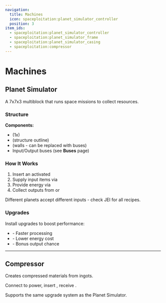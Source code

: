 ```yaml
---
navigation:
  title: Machines
  icon: spaceploitation:planet_simulator_controller
  position: 3
item_ids:
  - spaceploitation:planet_simulator_controller
  - spaceploitation:planet_simulator_frame
  - spaceploitation:planet_simulator_casing
  - spaceploitation:compressor
---
```


# Machines

## Planet Simulator

A 7x7x3 multiblock that runs space missions to collect resources.

### Structure

<GameScene zoom="3" interactive={true} fullWidth={true}>
  <MultiblockShape multiblock="spaceploitation:planet_simulator" formed={true} unformed={true} direction="east"> </MultiblockShape>
</GameScene>

**Components:**
- <ItemLink id="spaceploitation:planet_simulator_controller" /> (1x)
- <ItemLink id="spaceploitation:planet_simulator_frame" /> (structure outline)
- <ItemLink id="spaceploitation:planet_simulator_casing" /> (walls - can be replaced with buses)
- Input/Output buses (see **Buses** page)

### How It Works

1. Insert an activated <ItemLink id="spaceploitation:planet_card" />
2. Supply input items via <ItemLink id="spaceploitation:item_input_bus" />
3. Provide energy via <ItemLink id="spaceploitation:energy_input_bus" />
4. Collect outputs from <ItemLink id="spaceploitation:item_output_bus" /> or <ItemLink id="spaceploitation:energy_output_bus" />

Different planets accept different inputs - check JEI for all recipes.

### Upgrades

Install upgrades to boost performance:
- <ItemLink id="spaceploitation:upgrade_speed" /> - Faster processing
- <ItemLink id="spaceploitation:upgrade_energy" /> - Lower energy cost
- <ItemLink id="spaceploitation:upgrade_luck" /> - Bonus output chance

---

## Compressor

Creates compressed materials from ingots.

<ItemImage id="spaceploitation:compressor" />

Connect to power, insert <ItemLink id="spaceploitation:tantalum_ingot" />, receive <ItemLink id="spaceploitation:tantalum_sheet" />.

<Recipe id="spaceploitation:tantalum_plate_compressing" />

Supports the same upgrade system as the Planet Simulator.
